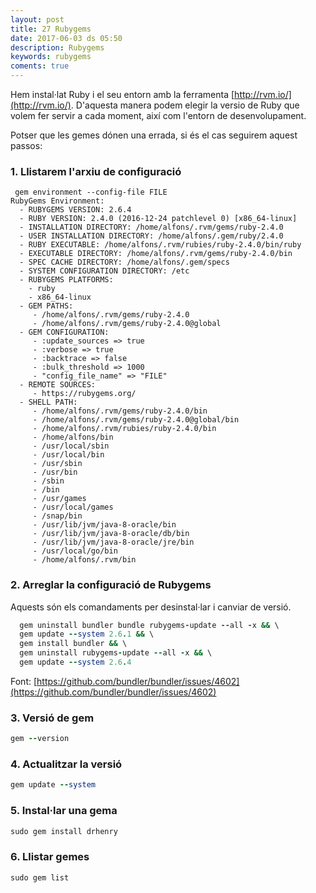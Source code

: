 ```yaml
---
layout: post
title: 27 Rubygems
date: 2017-06-03 ds 05:50
description: Rubygems
keywords: rubygems
coments: true
---
```


Hem instal·lat Ruby i el seu entorn amb la ferramenta [http://rvm.io/](http://rvm.io/). D'aquesta manera podem elegir la versio de Ruby que volem fer servir a cada moment, així com l'entorn de desenvolupament.

Potser que les gemes dónen una errada, si és el cas seguirem aquest passos:

### 1. Llistarem l'arxiu de configuració ###

```ryby
 gem environment --config-file FILE
RubyGems Environment:
  - RUBYGEMS VERSION: 2.6.4
  - RUBY VERSION: 2.4.0 (2016-12-24 patchlevel 0) [x86_64-linux]
  - INSTALLATION DIRECTORY: /home/alfons/.rvm/gems/ruby-2.4.0
  - USER INSTALLATION DIRECTORY: /home/alfons/.gem/ruby/2.4.0
  - RUBY EXECUTABLE: /home/alfons/.rvm/rubies/ruby-2.4.0/bin/ruby
  - EXECUTABLE DIRECTORY: /home/alfons/.rvm/gems/ruby-2.4.0/bin
  - SPEC CACHE DIRECTORY: /home/alfons/.gem/specs
  - SYSTEM CONFIGURATION DIRECTORY: /etc
  - RUBYGEMS PLATFORMS:
    - ruby
    - x86_64-linux
  - GEM PATHS:
     - /home/alfons/.rvm/gems/ruby-2.4.0
     - /home/alfons/.rvm/gems/ruby-2.4.0@global
  - GEM CONFIGURATION:
     - :update_sources => true
     - :verbose => true
     - :backtrace => false
     - :bulk_threshold => 1000
     - "config_file_name" => "FILE"
  - REMOTE SOURCES:
     - https://rubygems.org/
  - SHELL PATH:
     - /home/alfons/.rvm/gems/ruby-2.4.0/bin
     - /home/alfons/.rvm/gems/ruby-2.4.0@global/bin
     - /home/alfons/.rvm/rubies/ruby-2.4.0/bin
     - /home/alfons/bin
     - /usr/local/sbin
     - /usr/local/bin
     - /usr/sbin
     - /usr/bin
     - /sbin
     - /bin
     - /usr/games
     - /usr/local/games
     - /snap/bin
     - /usr/lib/jvm/java-8-oracle/bin
     - /usr/lib/jvm/java-8-oracle/db/bin
     - /usr/lib/jvm/java-8-oracle/jre/bin
     - /usr/local/go/bin
     - /home/alfons/.rvm/bin
```

### 2. Arreglar la configuració de Rubygems ###

Aquests són els comandaments per desinstal·lar i canviar de versió.

```ruby
  gem uninstall bundler bundle rubygems-update --all -x && \
  gem update --system 2.6.1 && \
  gem install bundler && \
  gem uninstall rubygems-update --all -x && \
  gem update --system 2.6.4
```

Font: [https://github.com/bundler/bundler/issues/4602](https://github.com/bundler/bundler/issues/4602)


### 3. Versió de gem ###

```ruby
gem --version
```

### 4. Actualitzar la versió  ###

```ruby
gem update --system
```


### 5. Instal·lar una gema ###

```ruby
sudo gem install drhenry
```

### 6. Llistar gemes ###

```ruby
sudo gem list
```

